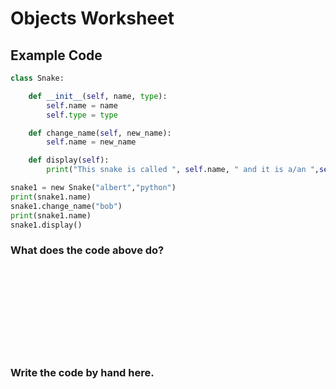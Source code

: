 # Objects Worksheet

## Example Code

```python
class Snake:

    def __init__(self, name, type):
        self.name = name
        self.type = type

    def change_name(self, new_name):
        self.name = new_name

    def display(self):
        print("This snake is called ", self.name, " and it is a/an ",self.type)

snake1 = new Snake("albert","python")
print(snake1.name)
snake1.change_name("bob")
print(snake1.name)
snake1.display()
```

### What does the code above do?

\
\
\
\
\
\
\
&nbsp;

### Write the code by hand here.

\
\
\
\
\
\
\
&nbsp;